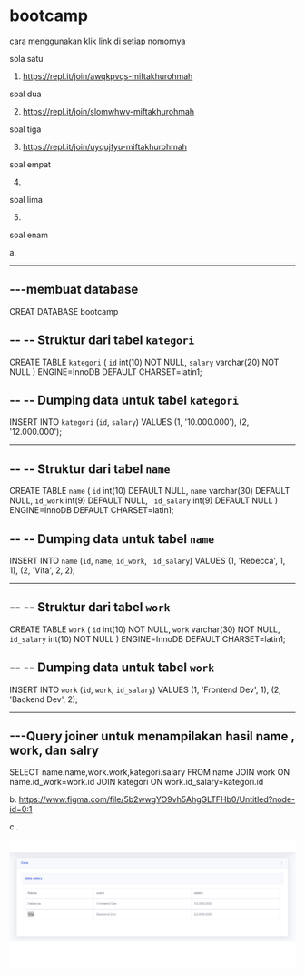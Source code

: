 # bootcamp
cara menggunakan klik link di setiap nomornya 

sola satu 
1. https://repl.it/join/awqkpvqs-miftakhurohmah

soal dua 

2. https://repl.it/join/slomwhwv-miftakhurohmah

soal tiga

3. https://repl.it/join/uyqujfyu-miftakhurohmah

soal empat

4.

soal lima

5. 

soal enam

a.

---
---membuat database
----
CREAT DATABASE bootcamp


--
-- Struktur dari tabel `kategori`
--

CREATE TABLE `kategori` (
  `id` int(10) NOT NULL,
  `salary` varchar(20) NOT NULL
) ENGINE=InnoDB DEFAULT CHARSET=latin1;

--
-- Dumping data untuk tabel `kategori`
--

INSERT INTO `kategori` (`id`, `salary`) VALUES
(1, '10.000.000'),
(2, '12.000.000');

-- --------------------------------------------------------

--
-- Struktur dari tabel `name`
--

CREATE TABLE `name` (
  `id` int(10) DEFAULT NULL,
  `name` varchar(30) DEFAULT NULL,
  `id_work` int(9) DEFAULT NULL,
  ` id_salary` int(9) DEFAULT NULL
) ENGINE=InnoDB DEFAULT CHARSET=latin1;

--
-- Dumping data untuk tabel `name`
--

INSERT INTO `name` (`id`, `name`, `id_work`, ` id_salary`) VALUES
(1, 'Rebecca', 1, 1),
(2, 'Vita', 2, 2);

-- --------------------------------------------------------

--
-- Struktur dari tabel `work`
--

CREATE TABLE `work` (
  `id` int(10) NOT NULL,
  `work` varchar(30) NOT NULL,
  `id_salary` int(10) NOT NULL
) ENGINE=InnoDB DEFAULT CHARSET=latin1;

--
-- Dumping data untuk tabel `work`
--

INSERT INTO `work` (`id`, `work`, `id_salary`) VALUES
(1, 'Frontend Dev', 1),
(2, 'Backend Dev', 2);

---
---Query joiner untuk menampilakan hasil name , work, dan salry 
---
SELECT name.name,work.work,kategori.salary FROM name JOIN work ON name.id_work=work.id JOIN kategori ON work.id_salary=kategori.id



b. https://www.figma.com/file/5b2wwgYO9vh5AhgGLTFHb0/Untitled?node-id=0:1

c . 

![alt text](Screenshot_8.png)
